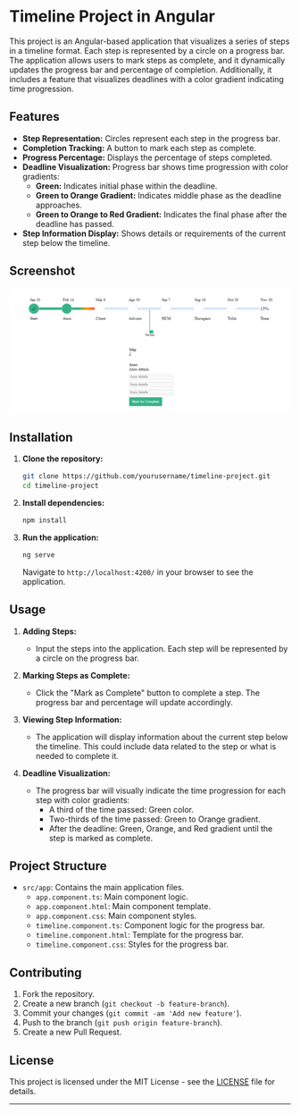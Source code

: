 # Timeline Project in Angular

This project is an Angular-based application that visualizes a series of steps in a timeline format. Each step is represented by a circle on a progress bar. The application allows users to mark steps as complete, and it dynamically updates the progress bar and percentage of completion. Additionally, it includes a feature that visualizes deadlines with a color gradient indicating time progression.

## Features

- **Step Representation:** Circles represent each step in the progress bar.
- **Completion Tracking:** A button to mark each step as complete.
- **Progress Percentage:** Displays the percentage of steps completed.
- **Deadline Visualization:** Progress bar shows time progression with color gradients:
  - **Green:** Indicates initial phase within the deadline.
  - **Green to Orange Gradient:** Indicates middle phase as the deadline approaches.
  - **Green to Orange to Red Gradient:** Indicates the final phase after the deadline has passed.
- **Step Information Display:** Shows details or requirements of the current step below the timeline.

## Screenshot

![Timeline Project Screenshot](./screenshot.png)

## Installation

1. **Clone the repository:**
   ```bash
   git clone https://github.com/yourusername/timeline-project.git
   cd timeline-project
   ```

2. **Install dependencies:**
   ```bash
   npm install
   ```

3. **Run the application:**
   ```bash
   ng serve
   ```
   Navigate to `http://localhost:4200/` in your browser to see the application.

## Usage

1. **Adding Steps:** 
   - Input the steps into the application. Each step will be represented by a circle on the progress bar.

2. **Marking Steps as Complete:**
   - Click the "Mark as Complete" button to complete a step. The progress bar and percentage will update accordingly.

3. **Viewing Step Information:**
   - The application will display information about the current step below the timeline. This could include data related to the step or what is needed to complete it.

4. **Deadline Visualization:**
   - The progress bar will visually indicate the time progression for each step with color gradients:
     - A third of the time passed: Green color.
     - Two-thirds of the time passed: Green to Orange gradient.
     - After the deadline: Green, Orange, and Red gradient until the step is marked as complete.

## Project Structure

- `src/app`: Contains the main application files.
  - `app.component.ts`: Main component logic.
  - `app.component.html`: Main component template.
  - `app.component.css`: Main component styles.
  - `timeline.component.ts`: Component logic for the progress bar.
  - `timeline.component.html`: Template for the progress bar.
  - `timeline.component.css`: Styles for the progress bar.

## Contributing

1. Fork the repository.
2. Create a new branch (`git checkout -b feature-branch`).
3. Commit your changes (`git commit -am 'Add new feature'`).
4. Push to the branch (`git push origin feature-branch`).
5. Create a new Pull Request.

## License

This project is licensed under the MIT License - see the [LICENSE](LICENSE) file for details.

---
